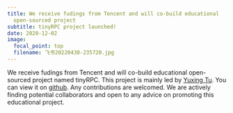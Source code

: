 ```yaml
---
title: We receive fudings from Tencent and will co-build educational
  open-sourced project
subtitle: tinyRPC project launched!
date: 2020-12-02
image:
  focal_point: top
  filename: 飞书20220430-235720.jpg
---
```

We receive fudings from Tencent and will co-build educational open-sourced project named tinyRPC. This project is mainly led by [Yuxing Tu](https://uring.cc). You can view it on [github](https://github.com/Arktische/tinyRPC). Any contributions are welcomed. We are actively finding potential collaborators and open to any advice on promoting this educational project.

<!--more-->